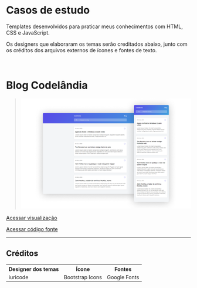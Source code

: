 # Casos de estudo

Templates desenvolvidos para praticar meus conhecimentos com HTML, CSS e JavaScript.

Os designers que elaboraram os temas serão creditados abaixo, junto com os créditos dos arquivos externos de ícones e fontes de texto.

<br />

# Blog Codelândia
>![Blog Codelândia](assets/images/blog_codelandia.png)

[Acessar visualização]()

[Acessar código fonte]()

<hr />

## Créditos
<table>
    <tr>
        <th>Designer dos temas</th>
        <th>Ícone</th>
        <th>Fontes</th>
    </tr>
    <tr>
        <td>iuricode</td>
        <td>Bootstrap Icons</td>
        <td>Google Fonts</td>
    </tr>
</table>
<br />
<br />